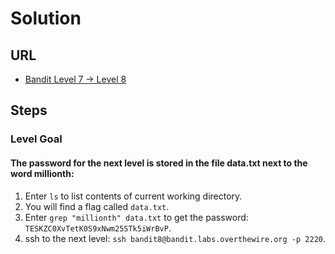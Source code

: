 # Solution

## URL
- [Bandit Level 7 → Level 8](https://overthewire.org/wargames/bandit/bandit8.html)

## Steps

### Level Goal

#### The password for the next level is stored in the file data.txt next to the word millionth:
1. Enter `ls` to list contents of current working directory.
2. You will find a flag called `data.txt`.
3. Enter `grep "millionth" data.txt` to get the password: `TESKZC0XvTetK0S9xNwm25STk5iWrBvP`.
4. ssh to the next level: `ssh bandit8@bandit.labs.overthewire.org -p 2220`.